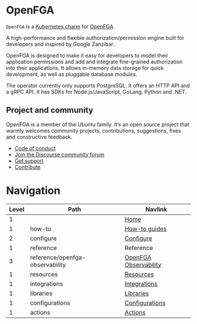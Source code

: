 # **OpenFGA**

`OpenFGA` is a [Kubernetes charm](https://juju.is/docs/olm/charmed-operator) for [OpenFGA](https://github.com/openfga/openfga)


A high-performance and flexible authorization/permission engine built for developers and inspired by Google Zanzibar.

OpenFGA is designed to make it easy for developers to model their application permissions and add and integrate fine-grained authorization into their applications.
It allows in-memory data storage for quick development, as well as pluggable database modules. 

The operator currently only supports PostgreSQL. 
It offers an HTTP API and a gRPC API. It has SDKs for Node.js/JavaScript, GoLang, Python and .NET.


<!--
IF YOU HAVE OVERVIEW PAGES FOR THE VARIOUS DIATAXIS (https://diataxis.fr/) CATEGORIES: UNCOMMENT AND UPDATE THE SECTION BELOW AS WELL.
## In this documentation

| | |
|-|-|
| [Tutorial](/t/<discourse-ID>)</br> **Get started** - a hands-on introduction to Example Product for new users </br> | [How-to guides](/t/<discourse-ID>) </br> **Step-by-step guides** covering key operations and common tasks |
| [Explanation](/t/<discourse-ID>) </br> Discussion and clarification of key topics | [Reference](/t/<discourse-ID>) </br> **Technical information** - specifications, APIs, architecture |

-->

<!--
UPDATE THE SECTION BELOW TO REFLECT YOUR CHARM'S DETAILS.
NOTE: FEEL FREE TO ADD ANY OTHER RELEVANT LINKS, E.G., A LINK TO THE CHARM'S DISCUSSION FORUM.
-->

## Project and community

OpenFGA is a member of the Ubuntu family. It’s an open source project that warmly welcomes community projects, contributions, suggestions, fixes and constructive feedback.

* [Code of conduct](https://ubuntu.com/community/code-of-conduct)
* [Join the Discourse community forum](https://discourse.charmhub.io/tag/identity)
* [Get support](https://github.com/canonical/openfga-operator/issues)
* [Contribute](https://github.com/canonical/openfga-operator/blob/main/CONTRIBUTING.md)


# Navigation

| Level | Path | Navlink |
| -- | -- | -- |
| 1 |  | [Home](t/openfga) |
| 1 | how-to | [How-to guides](/t/openfga-how-to) |
| 2 | configure | [Configure]() |
| 1 | reference | Reference |
| 3 | reference/openfga-observability | [OpenFGA Observability](/t/openfga-reference-openfga-observability) |
| 1 | resources | [Resources](https://charmhub.io/openfga-k8s/resources) |
| 1 | integrations | [Integrations](https://charmhub.io/openfga-k8s/integrations) |
| 1 | libraries | [Libraries](https://charmhub.io/openfga-k8s/libraries) |
| 1 | configurations | [Configurations](https://charmhub.io/openfga-k8s/configure) |
| 1 | actions | [Actions](https://charmhub.io/openfga-k8s/actions) |


<!--
IF YOU NEED TO REDIRECT FROM AN OLD URL TO A NEW URL, UNCOMMENT AND UPDATE THE REDIRECTS TABLE BELOW ON THE TEMPLATE: | /EXAMPLE-CHARM/docs/OLD-URL | /EXAMPLE-CHARM/docs/NEW-URL |
-->

<!--
# Redirects

[details=Mapping table]
| Path | Location |
| -- | -- |
[/details]
-->
